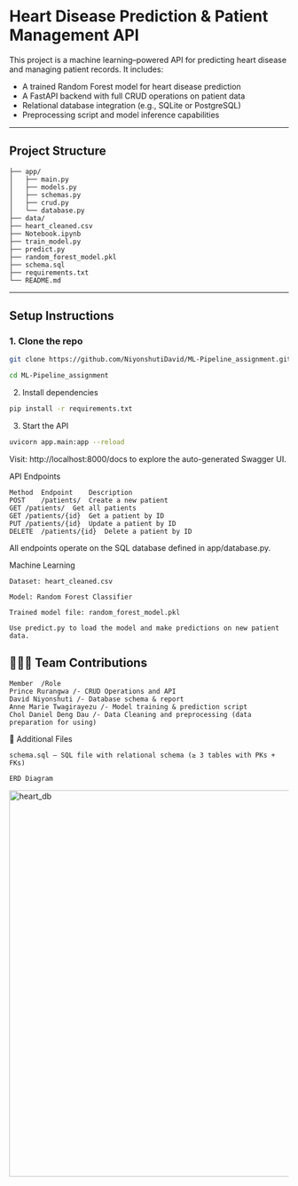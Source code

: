 # Heart Disease Prediction & Patient Management API

This project is a machine learning–powered API for predicting heart disease and managing patient records. It includes:

- A trained Random Forest model for heart disease prediction
- A FastAPI backend with full CRUD operations on patient data
- Relational database integration (e.g., SQLite or PostgreSQL)
- Preprocessing script and model inference capabilities

---

## Project Structure

```
├── app/
│   ├── main.py
│   ├── models.py
│   ├── schemas.py
│   ├── crud.py
│   └── database.py
├── data/
├── heart_cleaned.csv
├── Notebook.ipynb
├── train_model.py
├── predict.py
├── random_forest_model.pkl
├── schema.sql
├── requirements.txt
└── README.md
```

---

## Setup Instructions

### 1. Clone the repo

```bash
git clone https://github.com/NiyonshutiDavid/ML-Pipeline_assignment.git
```
```bash
cd ML-Pipeline_assignment
```
2. Install dependencies

```bash
pip install -r requirements.txt
```
3. Start the API

```bash
uvicorn app.main:app --reload
```
Visit: http://localhost:8000/docs to explore the auto-generated Swagger UI.

API Endpoints
```
Method	Endpoint	Description
POST	/patients/	Create a new patient
GET	/patients/	Get all patients
GET	/patients/{id}	Get a patient by ID
PUT	/patients/{id}	Update a patient by ID
DELETE	/patients/{id}	Delete a patient by ID
```
All endpoints operate on the SQL database defined in app/database.py.

Machine Learning

    Dataset: heart_cleaned.csv

    Model: Random Forest Classifier

    Trained model file: random_forest_model.pkl

    Use predict.py to load the model and make predictions on new patient data.

## 🧑‍🤝‍🧑 Team Contributions
```
Member	/Role
Prince Rurangwa /- CRUD Operations and API
David Niyonshuti /- Database schema & report
Anne Marie Twagirayezu /- Model training & prediction script
Chol Daniel Deng Dau /- Data Cleaning and preprocessing (data preparation for using)
```
📎 Additional Files

    schema.sql – SQL file with relational schema (≥ 3 tables with PKs + FKs)

    ERD Diagram 
    
<img width="844" height="696" alt="heart_db" src="https://github.com/user-attachments/assets/410e3a56-341b-47de-8881-c7556274e45b" />

